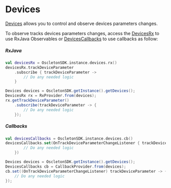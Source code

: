 # Devices

[Devices] allows you to control and observe devices parameters changes.

To observe tracks devices parameters changes, access the [DevicesRx] to use RxJava Observables or [DevicesCallbacks] to use callbacks as follow:

##### RxJava

``` kotlin
val devicesRx = OscletonSDK.instance.devices.rx()
devicesRx.trackDeviceParameter
    .subscribe { trackDeviceParameter ->
        // Do any needed logic
    }
```

``` java
Devices devices = OscletonSDK.getInstance().getDevices();
DevicesRx rx = RxProvider.from(devices);
rx.getTrackDeviceParameter()
    .subscribe(trackDeviceParameter -> {
        // Do any needed logic
    });
```

##### Callbacks

``` kotlin
val devicesCallbacks = OscletonSDK.instance.devices.cb()
devicesCallbacks.set(OnTrackDeviceParameterChangeListener { trackDeviceParameter ->
        // Do any needed logic
    })
```

``` java
Devices devices = OscletonSDK.getInstance().getDevices();
DevicesCallbacks cb = CallbackProvider.from(devices);
cb.set((OnTrackDeviceParameterChangeListener) trackDeviceParameter -> {
    // Do any needed logic
});
```





[Devices]:          ../../../reference/android/core/com.oscleton.sdk.devices/-devices/
[DevicesRx]:        ../../../reference/android/core-rxjava2/com.oscleton.sdk.rx/-devices-rx/
[DevicesCallbacks]: ../../../reference/android/core-callbacks/com.oscleton.sdk.callbacks.devices/-devices-callbacks/